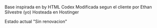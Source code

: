 Base inspirada en by HTML Codex
Modificada segun el cliente por Ethan Silvestre (yo)
Hosteada en Hostinger

Estado actual
"Sin renovacion"
